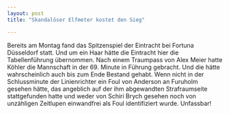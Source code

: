 ```yaml
---
layout: post
title: "Skandalöser Elfmeter kostet den Sieg"

---
```


Bereits am Montag fand das Spitzenspiel der Eintracht bei Fortuna Düsseldorf statt. Und um ein Haar hätte die Eintracht hier die Tabellenführung übernommen. Nach einem Traumpass von Alex Meier hatte Köhler die Mannschaft in der 69. Minute in Führung gebracht. Und die hätte wahrscheinlich auch bis zum Ende Bestand gehabt. Wenn nicht in der Schlussminute der Linienrichter ein Foul von Anderson an Furuholm gesehen hätte, das angeblich auf der ihm abgewandten Strafraumseite stattgefunden hatte und weder von Schiri Brych gesehen noch von unzähligen Zeitlupen einwandfrei als Foul identifiziert wurde. Unfassbar! 


